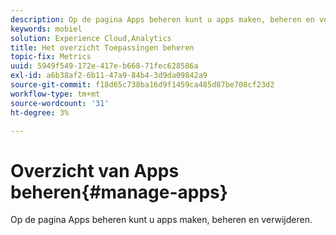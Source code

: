 ```yaml
---
description: Op de pagina Apps beheren kunt u apps maken, beheren en verwijderen.
keywords: mobiel
solution: Experience Cloud,Analytics
title: Het overzicht Toepassingen beheren
topic-fix: Metrics
uuid: 5949f549-172e-417e-b668-71fec628586a
exl-id: a6b38af2-6b11-47a9-84b4-3d9da09842a9
source-git-commit: f18d65c738ba16d9f1459ca485d87be708cf23d2
workflow-type: tm+mt
source-wordcount: '31'
ht-degree: 3%

---
```


# Overzicht van Apps beheren{#manage-apps}

Op de pagina Apps beheren kunt u apps maken, beheren en verwijderen.
